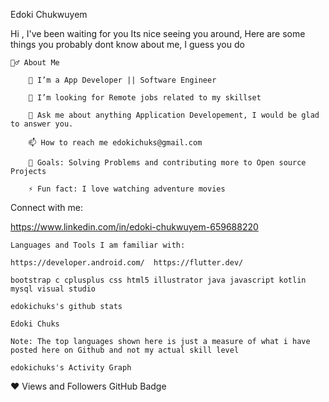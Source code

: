 Edoki Chukwuyem

Hi
, I've been waiting for you
Its nice seeing you around, Here are some things you probably dont know about me, I guess you do

    🙋‍♂️ About Me

        🔭 I’m a App Developer || Software Engineer

        🤔 I’m looking for Remote jobs related to my skillset

        💬 Ask me about anything Application Developement, I would be glad to answer you.

        📫 How to reach me edokichuks@gmail.com

        🥅 Goals: Solving Problems and contributing more to Open source Projects

        ⚡ Fun fact: I love watching adventure movies

Connect with me:

https://www.linkedin.com/in/edoki-chukwuyem-659688220

    Languages and Tools I am familiar with:

    https://developer.android.com/  https://flutter.dev/
   
    bootstrap c cplusplus css html5 illustrator java javascript kotlin mysql visual studio 

    edokichuks's github stats

    Edoki Chuks

    Note: The top languages shown here is just a measure of what i have posted here on Github and not my actual skill level 

    edokichuks's Activity Graph


❤ Views and Followers
GitHub Badge 
